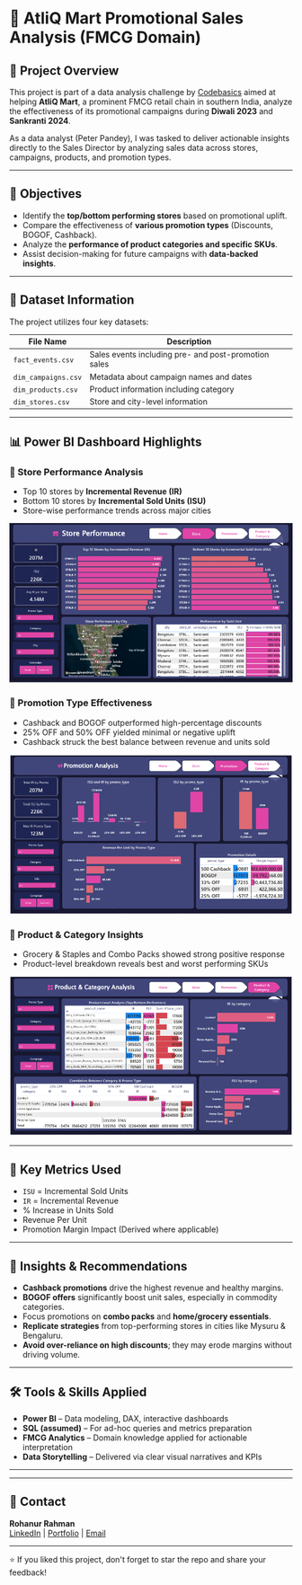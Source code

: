 # 🛒 AtliQ Mart Promotional Sales Analysis (FMCG Domain)


## 📘 Project Overview

This project is part of a data analysis challenge by [Codebasics](https://www.codebasics.io/) aimed at helping **AtliQ Mart**, a prominent FMCG retail chain in southern India, analyze the effectiveness of its promotional campaigns during **Diwali 2023** and **Sankranti 2024**.

As a data analyst (Peter Pandey), I was tasked to deliver actionable insights directly to the Sales Director by analyzing sales data across stores, campaigns, products, and promotion types.

---

## 🎯 Objectives

- Identify the **top/bottom performing stores** based on promotional uplift.
- Compare the effectiveness of **various promotion types** (Discounts, BOGOF, Cashback).
- Analyze the **performance of product categories and specific SKUs**.
- Assist decision-making for future campaigns with **data-backed insights**.

---

## 🧾 Dataset Information

The project utilizes four key datasets:

| File Name        | Description |
|------------------|-------------|
| `fact_events.csv`   | Sales events including pre- and post-promotion sales |
| `dim_campaigns.csv` | Metadata about campaign names and dates |
| `dim_products.csv`  | Product information including category |
| `dim_stores.csv`    | Store and city-level information |

---

## 📊 Power BI Dashboard Highlights

### 🔹 Store Performance Analysis
- Top 10 stores by **Incremental Revenue (IR)**
- Bottom 10 stores by **Incremental Sold Units (ISU)**
- Store-wise performance trends across major cities

![Dashboard - Store Analysis](https://github.com/ontu001/AtliQ-Mart-promotional-sales-analysis/blob/main/asset/1.PNG)

### 🔹 Promotion Type Effectiveness
- Cashback and BOGOF outperformed high-percentage discounts
- 25% OFF and 50% OFF yielded minimal or negative uplift
- Cashback struck the best balance between revenue and units sold

![Dashboard - Promotion Analysis](https://github.com/ontu001/AtliQ-Mart-promotional-sales-analysis/blob/main/asset/2.PNG)

### 🔹 Product & Category Insights
- Grocery & Staples and Combo Packs showed strong positive response
- Product-level breakdown reveals best and worst performing SKUs

![Dashboard - Product & Promo Insights](https://github.com/ontu001/AtliQ-Mart-promotional-sales-analysis/blob/main/asset/3.PNG)

---

## 📌 Key Metrics Used

- `ISU` = Incremental Sold Units  
- `IR` = Incremental Revenue  
- % Increase in Units Sold  
- Revenue Per Unit  
- Promotion Margin Impact (Derived where applicable)

---

## 🧠 Insights & Recommendations

- **Cashback promotions** drive the highest revenue and healthy margins.
- **BOGOF offers** significantly boost unit sales, especially in commodity categories.
- Focus promotions on **combo packs** and **home/grocery essentials**.
- **Replicate strategies** from top-performing stores in cities like Mysuru & Bengaluru.
- **Avoid over-reliance on high discounts**; they may erode margins without driving volume.

---

## 🛠 Tools & Skills Applied

- **Power BI** – Data modeling, DAX, interactive dashboards  
- **SQL (assumed)** – For ad-hoc queries and metrics preparation  
- **FMCG Analytics** – Domain knowledge applied for actionable interpretation  
- **Data Storytelling** – Delivered via clear visual narratives and KPIs

---


---

## 👋 Contact

**Rohanur Rahman**  
[LinkedIn](https://www.linkedin.com/in/ontu001/) | [Portfolio](https://ontu001.github.io/Rohanur-Rahman/) | [Email](mailto:ontu001@gmail.com)

---

⭐ If you liked this project, don't forget to star the repo and share your feedback!



